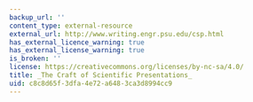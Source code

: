 ```yaml
---
backup_url: ''
content_type: external-resource
external_url: http://www.writing.engr.psu.edu/csp.html
has_external_licence_warning: true
has_external_license_warning: true
is_broken: ''
license: https://creativecommons.org/licenses/by-nc-sa/4.0/
title: _The Craft of Scientific Presentations_
uid: c8c8d65f-3dfa-4e72-a648-3ca3d8994cc9
---
```

